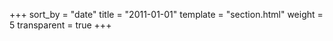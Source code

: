 +++
sort_by = "date"
title = "2011-01-01"
template = "section.html"
weight = 5
transparent = true
+++